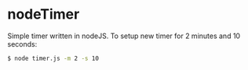 # nodeTimer
Simple timer written in nodeJS. To setup new timer for 2 minutes and 10 seconds:
```bash
$ node timer.js -m 2 -s 10
```
